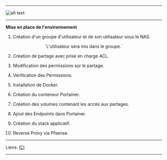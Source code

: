 ****
![alt text][LOGO]
****

**Mise en place de l'environnement**

  1. Création d'un groupe d'utilisateur et de son utilisateur sous le NAS.
  
  <p align=center> `L'utilisateur sera mis dans le groupe.` </align>

  
  
  

  2. Création de partage avec prise en charge ACL.
  
  3. Modification des permissions sur le partage.
  
  4. Vérification des Permissions.
  
  5. Installation de Docker.
  
  6. Création du conteneur Portainer.
  
  7. Création des volumes contenant les accès aux partages.
  
  8. Ajout des Endpoints dans Portainer.
  
  9. Création du stack applicatif.
  
  10. Reverse Proxy via Pfsense.
  

****
Liens: [ICI][LINES_1]
****





[LOGO]: https://www.clipartmax.com/png/full/146-1469802_logo-logo-docker.png
[LINES_1]: #
